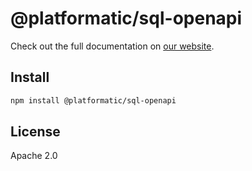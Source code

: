 # @platformatic/sql-openapi

Check out the full documentation on [our website](https://oss.platformatic.dev/docs/reference/sql-openapi/introduction).

## Install

```sh
npm install @platformatic/sql-openapi
```

## License

Apache 2.0
